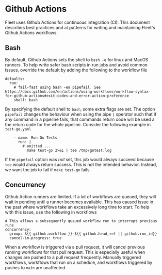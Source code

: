 # Github Actions

Fleet uses Github Actions for continuous integration (CI). This document describes best practices
and at patterns for writing and maintaining Fleet's Github Actions workflows.

## Bash

By default, Github Actions sets the shell to `bash -e` for linux and MacOS runners. To help write
safer bash scripts in run jobs and avoid common issues, override the default by adding the following
to the workflow file

```
defaults:
  run:
    # fail-fast using bash -eo pipefail. See https://docs.github.com/en/actions/using-workflows/workflow-syntax-for-github-actions#exit-codes-and-error-action-preference
    shell: bash
```

By specifying the default shell to `bash`, some extra flags are set. The option `pipefail` changes
the behaviour when using the pipe `|` operator such that if any command in a pipeline fails, that
commands return code will be used a the return code for the whole pipeline. Consider the following
example in `test-go.yaml`

```
    - name: Run Go Tests
      run: |
        # omitted ...
          make test-go 2>&1 | tee /tmp/gotest.log
```

If the `pipefail` option was *not* set, this job would always succeed because `tee` would always
return success. This is not the intended behavior.  Instead, we want the job to fail if `make
test-go` fails.

## Concurrency

Github Action runners are limited. If a lot of workflows are queued, they will wait in pending until
a runner becomes available. This has caused issue in the past where workflows take an excessively long
time to start. To help with this issue, use the following in workflows

```
# This allows a subsequently queued workflow run to interrupt previous runs
concurrency:
  group: ${{ github.workflow }}-${{ github.head_ref || github.run_id}}
  cancel-in-progress: true
```

When a workflow is triggered via a pull request, it will cancel previous running workflows for that
pull request. This is especially useful when changes are pushed to a pull request frequently.
Manually triggered workflows, workflows that run on a schedule, and workflows triggered by pushes to
`main` are unaffected.
